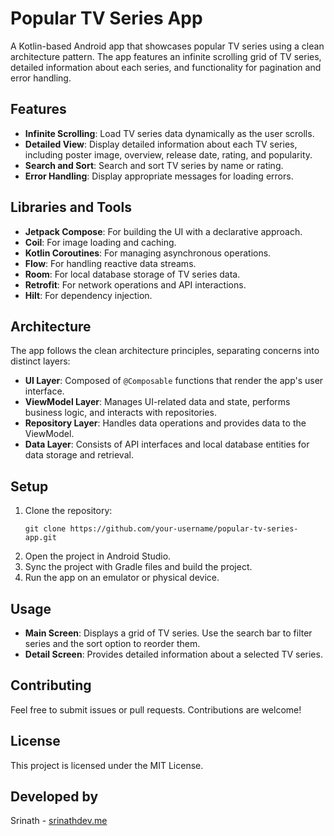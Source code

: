 <!DOCTYPE html>
<html lang="en">
<head>
    <meta charset="UTF-8">
    <meta name="viewport" content="width=device-width, initial-scale=1.0">
    <title>Popular TV Series App</title>
</head>
<body>

<h1>Popular TV Series App</h1>

<p>A Kotlin-based Android app that showcases popular TV series using a clean architecture pattern. The app features an infinite scrolling grid of TV series, detailed information about each series, and functionality for pagination and error handling.</p>

<h2>Features</h2>
<ul>
    <li><strong>Infinite Scrolling</strong>: Load TV series data dynamically as the user scrolls.</li>
    <li><strong>Detailed View</strong>: Display detailed information about each TV series, including poster image, overview, release date, rating, and popularity.</li>
    <li><strong>Search and Sort</strong>: Search and sort TV series by name or rating.</li>
    <li><strong>Error Handling</strong>: Display appropriate messages for loading errors.</li>
</ul>

<h2>Libraries and Tools</h2>
<ul>
    <li><strong>Jetpack Compose</strong>: For building the UI with a declarative approach.</li>
    <li><strong>Coil</strong>: For image loading and caching.</li>
    <li><strong>Kotlin Coroutines</strong>: For managing asynchronous operations.</li>
    <li><strong>Flow</strong>: For handling reactive data streams.</li>
    <li><strong>Room</strong>: For local database storage of TV series data.</li>
    <li><strong>Retrofit</strong>: For network operations and API interactions.</li>
    <li><strong>Hilt</strong>: For dependency injection.</li>
</ul>

<h2>Architecture</h2>
<p>The app follows the clean architecture principles, separating concerns into distinct layers:</p>
<ul>
    <li><strong>UI Layer</strong>: Composed of <code>@Composable</code> functions that render the app's user interface.</li>
    <li><strong>ViewModel Layer</strong>: Manages UI-related data and state, performs business logic, and interacts with repositories.</li>
    <li><strong>Repository Layer</strong>: Handles data operations and provides data to the ViewModel.</li>
    <li><strong>Data Layer</strong>: Consists of API interfaces and local database entities for data storage and retrieval.</li>
</ul>

<h2>Setup</h2>
<ol>
    <li>Clone the repository:
        <pre><code>git clone https://github.com/your-username/popular-tv-series-app.git</code></pre>
    </li>
    <li>Open the project in Android Studio.</li>
    <li>Sync the project with Gradle files and build the project.</li>
    <li>Run the app on an emulator or physical device.</li>
</ol>

<h2>Usage</h2>
<ul>
    <li><strong>Main Screen</strong>: Displays a grid of TV series. Use the search bar to filter series and the sort option to reorder them.</li>
    <li><strong>Detail Screen</strong>: Provides detailed information about a selected TV series.</li>
</ul>

<h2>Contributing</h2>
<p>Feel free to submit issues or pull requests. Contributions are welcome!</p>

<h2>License</h2>
<p>This project is licensed under the MIT License.</p>

<h2>Developed by</h2>
<p>Srinath - <a href="https://www.srinathdev.me/">srinathdev.me</a></p>

</body>
</html>
